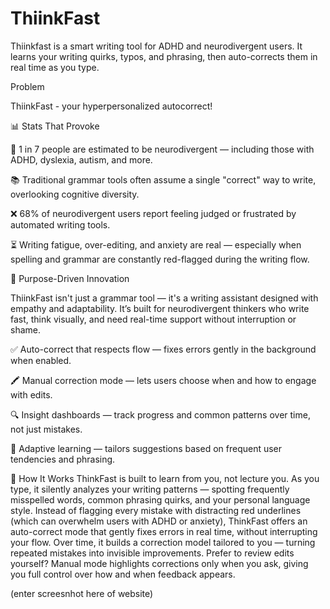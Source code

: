 # ThiinkFast
Thiinkfast is a smart writing tool for ADHD and neurodivergent users. It learns your writing quirks, typos, and phrasing, then auto-corrects them in real time as you type.


Problem 

ThiinkFast - your hyperpersonalized autocorrect!

📊 Stats That Provoke

🧠 1 in 7 people are estimated to be neurodivergent — including those with ADHD, dyslexia, autism, and more.

📚 Traditional grammar tools often assume a single "correct" way to write, overlooking cognitive diversity.

❌ 68% of neurodivergent users report feeling judged or frustrated by automated writing tools.

⏳ Writing fatigue, over-editing, and anxiety are real — especially when spelling and grammar are constantly red-flagged during the writing flow.


🎯 Purpose-Driven Innovation

ThiinkFast isn't just a grammar tool — it's a writing assistant designed with empathy and adaptability.
It’s built for neurodivergent thinkers who write fast, think visually, and need real-time support without interruption or shame.

✅ Auto-correct that respects flow — fixes errors gently in the background when enabled.

🖍️ Manual correction mode — lets users choose when and how to engage with edits.

🔍 Insight dashboards — track progress and common patterns over time, not just mistakes.

🔄 Adaptive learning — tailors suggestions based on frequent user tendencies and phrasing.

🧠 How It Works
ThinkFast is built to learn from you, not lecture you. As you type, it silently analyzes your writing patterns — spotting frequently misspelled words, common phrasing quirks, and your personal language style. Instead of flagging every mistake with distracting red underlines (which can overwhelm users with ADHD or anxiety), ThinkFast offers an auto-correct mode that gently fixes errors in real time, without interrupting your flow. Over time, it builds a correction model tailored to you — turning repeated mistakes into invisible improvements. Prefer to review edits yourself? Manual mode highlights corrections only when you ask, giving you full control over how and when feedback appears.




(enter screesnhot here of website)




